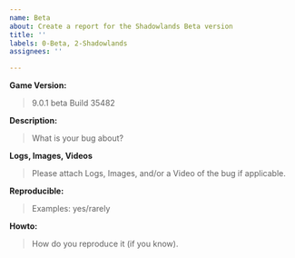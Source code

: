 ```yaml
---
name: Beta
about: Create a report for the Shadowlands Beta version
title: ''
labels: 0-Beta, 2-Shadowlands
assignees: ''

---
```


**Game Version:**
> 9.0.1 beta Build 35482

**Description:**
> What is your bug about?

**Logs, Images, Videos**
> Please attach Logs, Images, and/or a Video of the bug if applicable.

**Reproducible:**
> Examples: yes/rarely

**Howto:**
> How do you reproduce it (if you know).
